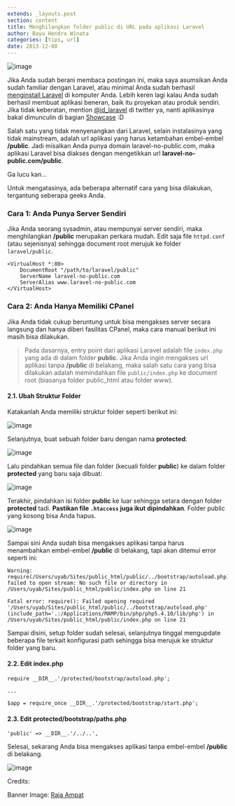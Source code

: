 ```yaml
---
extends: _layouts.post
section: content
title: Menghilangkan folder public di URL pada aplikasi Laravel
author: Bayu Hendra Winata
categories: [tips, url]
date: 2013-12-08
---
```


![image](https://dl.dropboxusercontent.com/u/21271348/id-laravel.com/public-removal/rajaampat.png)

Jika Anda sudah berani membaca postingan ini, maka saya asumsikan Anda sudah familiar dengan Laravel, atau minimal Anda sudah berhasil [menginstall Laravel](http://id-laravel.com/post/instalasi-laravel-4) di komputer Anda. Lebih keren lagi kalau Anda sudah berhasil membuat aplikasi beneran, baik itu proyekan atau produk sendiri. Jika tidak keberatan, mention [@id_laravel](http://twitter.com/id_laravel) di twitter ya, nanti aplikasinya bakal dimunculin di bagian [Showcase](http://id-laravel.com/tag/showcase) :D

Salah satu yang tidak menyenangkan dari Laravel, selain instalasinya yang tidak mainstream, adalah url aplikasi yang harus ketambahan embel-embel **/public**. Jadi misalkan Anda punya domain laravel-no-public.com, maka aplikasi Laravel bisa diakses dengan mengetikkan url **laravel-no-public.com/public**.

Ga lucu kan...

Untuk mengatasinya, ada beberapa alternatif cara yang bisa dilakukan, tergantung seberapa geeks Anda.

### Cara 1: Anda Punya Server Sendiri
Jika Anda seorang sysadmin, atau mempunyai server sendiri, maka menghilangkan **/public** merupakan perkara mudah. Edit saja file `httpd.conf` (atau sejenisnya) sehingga document root merujuk ke folder `laravel/public`.

    <VirtualHost *:80>
        DocumentRoot "/path/to/laravel/public"
        ServerName laravel-no-public.com
        ServerAlias www.laravel-no-public.com
    </VirtualHost>

### Cara 2: Anda Hanya Memiliki CPanel
Jika Anda tidak cukup beruntung untuk bisa mengakses server secara langsung dan hanya diberi fasilitas CPanel, maka cara manual berikut ini masih bisa dilakukan.

> Pada dasarnya, entry point dari aplikasi Laravel adalah file `index.php` yang ada di dalam folder **public**. Jika Anda ingin mengakses url aplikasi tanpa **/public** di belakang, maka salah satu cara yang bisa dilakukan adalah memindahkan file `public/index.php` ke document root (biasanya folder public_html atau folder www).

#### 2.1. Ubah Struktur Folder

Katakanlah Anda memiliki struktur folder seperti berikut ini:

![image](https://dl.dropboxusercontent.com/u/21271348/id-laravel.com/public-removal/folder-structure-1.png)


Selanjutnya, buat sebuah folder baru dengan nama **protected**:

![image](https://dl.dropboxusercontent.com/u/21271348/id-laravel.com/public-removal/folder-structure-2.png)

Lalu pindahkan semua file dan folder (kecuali folder **public**) ke dalam folder **protected** yang baru saja dibuat:

![image](https://dl.dropboxusercontent.com/u/21271348/id-laravel.com/public-removal/folder-structure-3.png)

Terakhir, pindahkan isi folder **public** ke luar sehingga setara dengan folder **protected** tadi. **Pastikan file `.htaccess` juga ikut dipindahkan**. Folder public yang kosong bisa Anda hapus.

![image](https://dl.dropboxusercontent.com/u/21271348/id-laravel.com/public-removal/folder-structure-4.png)

Sampai sini Anda sudah bisa mengakses aplikasi tanpa harus menambahkan embel-embel **/public** di belakang, tapi akan ditemui error seperti ini:

    Warning: require(/Users/uyab/Sites/public_html/public/../bootstrap/autoload.php): failed to open stream: No such file or directory in /Users/uyab/Sites/public_html/public/index.php on line 21

    Fatal error: require(): Failed opening required '/Users/uyab/Sites/public_html/public/../bootstrap/autoload.php' (include_path='.:/Applications/MAMP/bin/php/php5.4.10/lib/php') in /Users/uyab/Sites/public_html/public/index.php on line 21

Sampai disini, setup folder sudah selesai, selanjutnya tinggal mengupdate beberapa file terkait konfigurasi path sehingga bisa merujuk ke struktur folder yang baru.

#### 2.2. Edit index.php

    require __DIR__.'/protected/bootstrap/autoload.php';

    ...

    $app = require_once __DIR__.'/protected/bootstrap/start.php';

#### 2.3. Edit protected/bootstrap/paths.php

	'public' => __DIR__.'/../..',


Selesai, sekarang Anda bisa mengakses aplikasi tanpa embel-embel **/public** di belakang.

![image](https://dl.dropboxusercontent.com/u/21271348/id-laravel.com/public-removal/site-no-public.png)



Credits:

Banner Image: [Raja Ampat](https://www.google.com/search?site=&tbm=isch&source=hp&biw=1280&bih=621&q=rajaampat&oq=rajaampat&gs_l=img.3..0l2j0i24j0i10i24j0i24j0i10i24l2.814.2381.0.2446.9.9.0.0.0.0.82.582.8.8.0....0...1ac.1.32.img..1.8.580.eI_JjBPvD3c#q=raja+ampat&tbm=isch)
